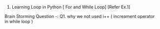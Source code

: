 1. Learning Loop in Python [ For and While Loop] [Refer Ex.1]

Brain Storming Question -:
Q1. why we not used i++ ( increament operator in while loop )